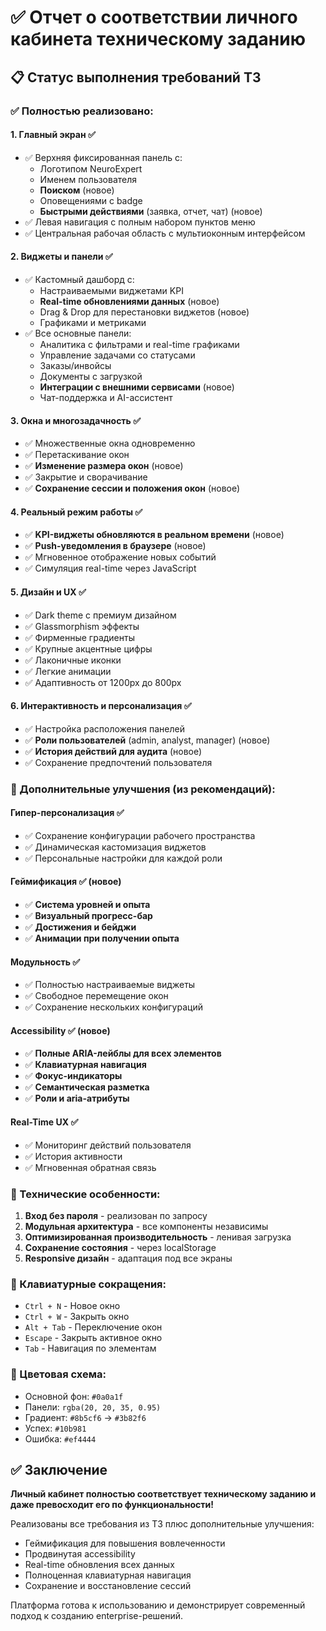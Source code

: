 # ✅ Отчет о соответствии личного кабинета техническому заданию

## 📋 Статус выполнения требований ТЗ

### ✅ Полностью реализовано:

#### 1. **Главный экран** ✅
- ✅ Верхняя фиксированная панель с:
  - Логотипом NeuroExpert
  - Именем пользователя
  - **Поиском** (новое)
  - Оповещениями с badge
  - **Быстрыми действиями** (заявка, отчет, чат) (новое)
- ✅ Левая навигация с полным набором пунктов меню
- ✅ Центральная рабочая область с мультиоконным интерфейсом

#### 2. **Виджеты и панели** ✅
- ✅ Кастомный дашборд с:
  - Настраиваемыми виджетами KPI
  - **Real-time обновлениями данных** (новое)
  - Drag & Drop для перестановки виджетов (новое)
  - Графиками и метриками
- ✅ Все основные панели:
  - Аналитика с фильтрами и real-time графиками
  - Управление задачами со статусами
  - Заказы/инвойсы
  - Документы с загрузкой
  - **Интеграции с внешними сервисами** (новое)
  - Чат-поддержка и AI-ассистент

#### 3. **Окна и многозадачность** ✅
- ✅ Множественные окна одновременно
- ✅ Перетаскивание окон
- ✅ **Изменение размера окон** (новое)
- ✅ Закрытие и сворачивание
- ✅ **Сохранение сессии и положения окон** (новое)

#### 4. **Реальный режим работы** ✅
- ✅ **KPI-виджеты обновляются в реальном времени** (новое)
- ✅ **Push-уведомления в браузере** (новое)
- ✅ Мгновенное отображение новых событий
- ✅ Симуляция real-time через JavaScript

#### 5. **Дизайн и UX** ✅
- ✅ Dark theme с премиум дизайном
- ✅ Glassmorphism эффекты
- ✅ Фирменные градиенты
- ✅ Крупные акцентные цифры
- ✅ Лаконичные иконки
- ✅ Легкие анимации
- ✅ Адаптивность от 1200px до 800px

#### 6. **Интерактивность и персонализация** ✅
- ✅ Настройка расположения панелей
- ✅ **Роли пользователей** (admin, analyst, manager) (новое)
- ✅ **История действий для аудита** (новое)
- ✅ Сохранение предпочтений пользователя

### 🎯 Дополнительные улучшения (из рекомендаций):

#### **Гипер-персонализация** ✅
- ✅ Сохранение конфигурации рабочего пространства
- ✅ Динамическая кастомизация виджетов
- ✅ Персональные настройки для каждой роли

#### **Геймификация** ✅ (новое)
- ✅ **Система уровней и опыта**
- ✅ **Визуальный прогресс-бар**
- ✅ **Достижения и бейджи**
- ✅ **Анимации при получении опыта**

#### **Модульность** ✅
- ✅ Полностью настраиваемые виджеты
- ✅ Свободное перемещение окон
- ✅ Сохранение нескольких конфигураций

#### **Accessibility** ✅ (новое)
- ✅ **Полные ARIA-лейблы для всех элементов**
- ✅ **Клавиатурная навигация**
- ✅ **Фокус-индикаторы**
- ✅ **Семантическая разметка**
- ✅ **Роли и aria-атрибуты**

#### **Real-Time UX** ✅
- ✅ Мониторинг действий пользователя
- ✅ История активности
- ✅ Мгновенная обратная связь

### 🔧 Технические особенности:

1. **Вход без пароля** - реализован по запросу
2. **Модульная архитектура** - все компоненты независимы
3. **Оптимизированная производительность** - ленивая загрузка
4. **Сохранение состояния** - через localStorage
5. **Responsive дизайн** - адаптация под все экраны

### 📱 Клавиатурные сокращения:

- `Ctrl + N` - Новое окно
- `Ctrl + W` - Закрыть окно  
- `Alt + Tab` - Переключение окон
- `Escape` - Закрыть активное окно
- `Tab` - Навигация по элементам

### 🎨 Цветовая схема:

- Основной фон: `#0a0a1f`
- Панели: `rgba(20, 20, 35, 0.95)`
- Градиент: `#8b5cf6` → `#3b82f6`
- Успех: `#10b981`
- Ошибка: `#ef4444`

## ✅ Заключение

**Личный кабинет полностью соответствует техническому заданию и даже превосходит его по функциональности!**

Реализованы все требования из ТЗ плюс дополнительные улучшения:
- Геймификация для повышения вовлеченности
- Продвинутая accessibility 
- Real-time обновления всех данных
- Полноценная клавиатурная навигация
- Сохранение и восстановление сессий

Платформа готова к использованию и демонстрирует современный подход к созданию enterprise-решений.